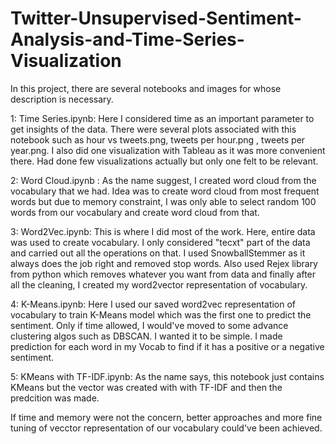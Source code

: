 


# Twitter-Unsupervised-Sentiment-Analysis-and-Time-Series-Visualization

In this project, there are several notebooks and images for whose description is necessary.

1: Time Series.ipynb: Here I considered time as an important parameter to get insights of the data. There were several plots associated with this notebook such as hour vs tweets.png, tweets per hour.png , tweets per year.png. I also did one visualization with Tableau as it was more convenient there. Had done few visualizations actually but only one felt to be relevant.

2: Word Cloud.ipynb :  As the name suggest, I created word cloud from the vocabulary that we had. Idea was to create word cloud from most frequent words but due to memory constraint, I was only able to select random 100 words from our vocabulary and create word cloud from that.

3: Word2Vec.ipynb: This is where I did most of the work. Here, entire data was used to create vocabulary. I only considered "tecxt" part of the data and carried out all the operations on that. I used SnowballStemmer as it always does the job right and removed stop words. Also used Rejex library from python which removes whatever you want from data and finally after all the cleaning, I created my word2vector representation of vocabulary.

4: K-Means.ipynb: Here I used our saved word2vec representation of vocabulary to train K-Means model which was the first one to predict the sentiment. Only if time allowed, I would've moved to some advance clustering algos such as DBSCAN. I wanted it to be simple. I made prediction for each word in my Vocab to find if it has a positive or a negative sentiment.

5: KMeans with TF-IDF.ipynb: As the name says, this notebook just contains KMeans but the vector was created with with TF-IDF and then the predcition was made.

If time and memory were not the concern, better approaches and more fine tuning of vecctor representation of our vocabulary could've been achieved.
